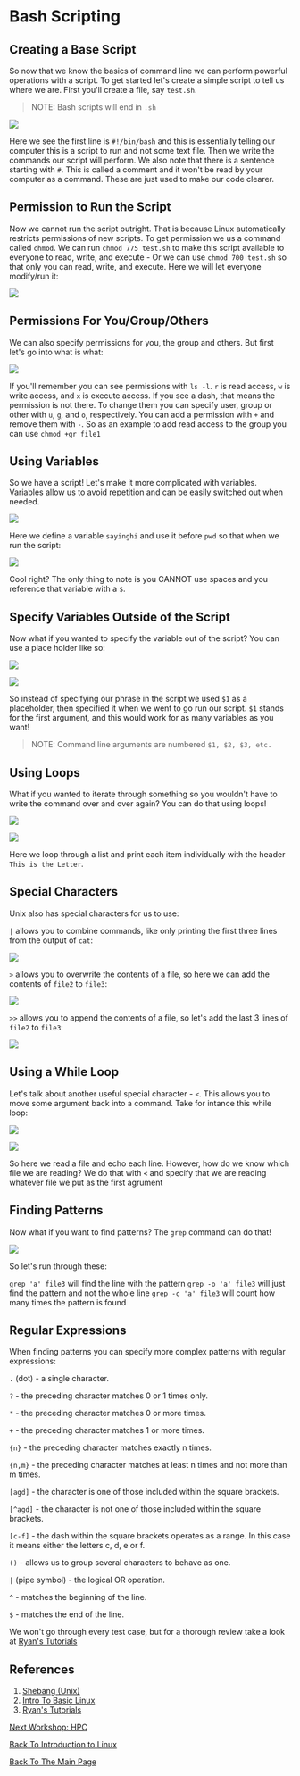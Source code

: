 # Bash Scripting

## Creating a Base Script

So now that we know the basics of command line we can perform powerful operations with a script. To get started let's create a simple script to tell us where we are. First you'll create a file, say ```test.sh```.

 > NOTE: Bash scripts will end in ```.sh```
 
 ![](images/script1.PNG)

Here we see the first line is ```#!/bin/bash``` and this is essentially telling our computer this is a script to run and not some text file. Then we write the commands our script will perform. We also note that there is a sentence starting with ```#```. This is called a comment and it won't be read by your computer as a command. These are just used to make our code clearer.

## Permission to Run the Script

Now we cannot run the script outright. That is because Linux automatically restricts permissions of new scripts. To get permission we us a command called ```chmod```. We can run ```chmod 775 test.sh``` to make this script available to everyone to read, write, and execute - Or we can use ```chmod 700 test.sh``` so that only you can read, write, and execute. Here we will let everyone modify/run it:

 ![](images/script2.PNG)
 
## Permissions For You/Group/Others

We can also specify permissions for you, the group and others. But first let's go into what is what:

![](images/permissions.PNG)

If you'll remember you can see permissions with ```ls -l```. ```r``` is read access, ```w``` is write access, and ```x``` is execute access. If you see a dash, that means the permission is not there. To change them you can specify user, group or other with ```u```, ```g```, and ```o```, respectively. You can add a permission with ```+``` and remove them with ```-```. So as an example to add read access to the group you can use ```chmod +gr file1```

## Using Variables

So we have a script! Let's make it more complicated with variables. Variables allow us to avoid repetition and can be easily switched out when needed.

![](images/script3.PNG)

Here we define a variable ```sayinghi``` and use it before ```pwd``` so that when we run the script:

![](images/script4.PNG)

Cool right? The only thing to note is you CANNOT use spaces and you reference that variable with a ```$```.

## Specify Variables Outside of the Script

Now what if you wanted to specify the variable out of the script? You can use a place holder like so:

![](images/script5.PNG)

![](images/script6.PNG)

So instead of specifying our phrase in the script we used ```$1``` as a placeholder, then specified it when we went to go run our script. ```$1``` stands for the first argument, and this would work for as many variables as you want!

> NOTE: Command line arguments are numbered ```$1, $2, $3, etc.```

## Using Loops

What if you wanted to iterate through something so you wouldn't have to write the command over and over again? You can do that using loops!

![](images/script7.PNG)

![](images/script8.PNG)

Here we loop through a list and print each item individually with the header ```This is the Letter```.

## Special Characters

Unix also has special characters for us to use:

```|``` allows you to combine commands, like only printing the first three lines from the output of ```cat```:

![](imames/pipe.PNG)

```>``` allows you to overwrite the contents of a file, so here we can add the contents of ```file2``` to ```file3```:

![](images/carrot.PNG)

```>>``` allows you to append the contents of a file, so let's add the last 3 lines of ```file2``` to ```file3```:

![](images/append.PNG)

## Using a While Loop

Let's talk about another useful special character - ```<```. This allows you to move some argument back into a command. Take for intance this while loop:

![](images/while.PNG)

![](images/while2.PNG)

So here we read a file and echo each line. However, how do we know which file we are reading? We do that with ```<``` and specify that we are reading whatever file we put as the first agrument

## Finding Patterns

Now what if you want to find patterns? The ```grep``` command can do that! 

![](images/grep.PNG)

So let's run through these:

```grep 'a' file3``` will find the line with the pattern
```grep -o 'a' file3``` will just find the pattern and not the whole line
```grep -c 'a' file3``` will count how many times the pattern is found

## Regular Expressions

When finding patterns you can specify more complex patterns with regular expressions:

```.``` (dot) - a single character.

```?``` - the preceding character matches 0 or 1 times only.

```*``` - the preceding character matches 0 or more times.

```+``` - the preceding character matches 1 or more times.

```{n}``` - the preceding character matches exactly n times.

```{n,m}``` - the preceding character matches at least n times and not more than m times.

```[agd]``` - the character is one of those included within the square brackets.

```[^agd]``` - the character is not one of those included within the square brackets.

```[c-f]``` - the dash within the square brackets operates as a range. In this case it means either the letters c, d, e or f.

```()``` - allows us to group several characters to behave as one.

```|``` (pipe symbol) - the logical OR operation.

```^``` - matches the beginning of the line.

```$``` - matches the end of the line.

We won't go through every test case, but for a thorough review take a look at [Ryan's Tutorials](https://ryanstutorials.net/linuxtutorial/grep.php)

## References

1. [Shebang (Unix)](https://en.wikipedia.org/wiki/Shebang_(Unix))
2. [Intro To Basic Linux](https://tufts.app.box.com/s/x9aflewr2qw59pcbgcghbo9muykbi4ju)
3. [Ryan's Tutorials](https://ryanstutorials.net/linuxtutorial/grep.php)

[Next Workshop: HPC](../HPC/HPC.md)

[Back To Introduction to Linux](../IntroToLinux.md)

[Back To The Main Page](../../index.md)

